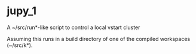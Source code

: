# jupy_1
A ~/src/run*-like script to control a local vstart cluster

Assuming this runs in a build directory of one of the compiled
workspaces (~/src/k*).


